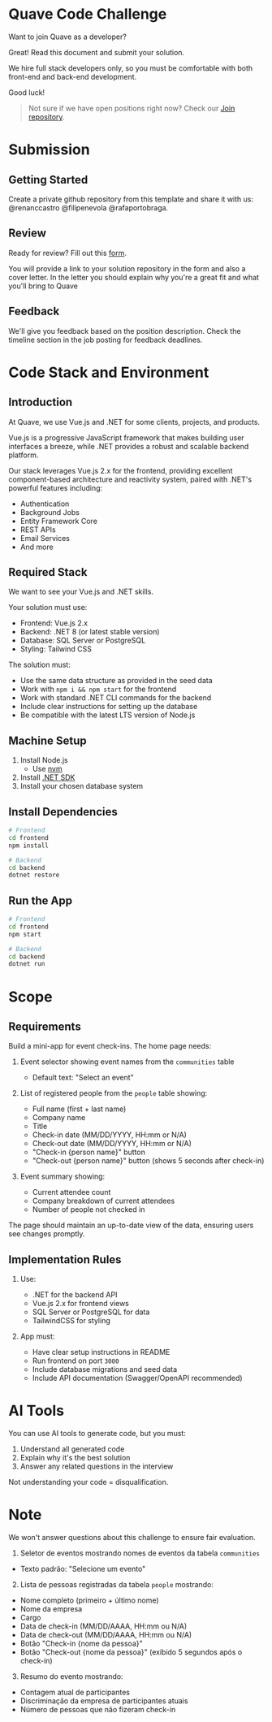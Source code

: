# Quave Code Challenge

Want to join Quave as a developer? 

Great! Read this document and submit your solution.

We hire full stack developers only, so you must be comfortable with both front-end and back-end development.

Good luck!

> Not sure if we have open positions right now? Check our [Join repository](https://github.com/quavedev/join/issues/).

# Submission

## Getting Started

Create a private github repository from this template and share it with us: @renanccastro @filipenevola @rafaportobraga.

## Review

Ready for review? Fill out this [form](https://forms.gle/m2FTwSG8bcMfhS3JA).

You will provide a link to your solution repository in the form and also a cover letter. In the letter you should explain why you're a great fit and what you'll bring to Quave

## Feedback

We'll give you feedback based on the position description. Check the timeline section in the job posting for feedback deadlines.

# Code Stack and Environment

## Introduction

At Quave, we use Vue.js and .NET for some clients, projects, and products.

Vue.js is a progressive JavaScript framework that makes building user interfaces a breeze, while .NET provides a robust and scalable backend platform.

Our stack leverages Vue.js 2.x for the frontend, providing excellent component-based architecture and reactivity system, paired with .NET's powerful features including:
- Authentication
- Background Jobs
- Entity Framework Core
- REST APIs
- Email Services
- And more

## Required Stack

We want to see your Vue.js and .NET skills.

Your solution must use:
- Frontend: Vue.js 2.x
- Backend: .NET 8 (or latest stable version)
- Database: SQL Server or PostgreSQL
- Styling: Tailwind CSS

The solution must:
- Use the same data structure as provided in the seed data
- Work with `npm i && npm start` for the frontend
- Work with standard .NET CLI commands for the backend
- Include clear instructions for setting up the database
- Be compatible with the latest LTS version of Node.js

## Machine Setup

1. Install Node.js
   - Use [nvm](https://github.com/nvm-sh/nvm#installing-and-updating)
2. Install [.NET SDK](https://dotnet.microsoft.com/download)
3. Install your chosen database system

## Install Dependencies

```bash
# Frontend
cd frontend
npm install

# Backend
cd backend
dotnet restore
```

## Run the App

```bash
# Frontend
cd frontend
npm start

# Backend
cd backend
dotnet run
```

# Scope

## Requirements

Build a mini-app for event check-ins. The home page needs:

1. Event selector showing event names from the `communities` table
   - Default text: "Select an event"

2. List of registered people from the `people` table showing:
   - Full name (first + last name)
   - Company name
   - Title
   - Check-in date (MM/DD/YYYY, HH:mm or N/A)
   - Check-out date (MM/DD/YYYY, HH:mm or N/A)
   - "Check-in {person name}" button
   - "Check-out {person name}" button (shows 5 seconds after check-in)

3. Event summary showing:
   - Current attendee count
   - Company breakdown of current attendees
   - Number of people not checked in

The page should maintain an up-to-date view of the data, ensuring users see changes promptly.

## Implementation Rules

1. Use:
   - .NET for the backend API
   - Vue.js 2.x for frontend views
   - SQL Server or PostgreSQL for data
   - TailwindCSS for styling

2. App must:
   - Have clear setup instructions in README
   - Run frontend on port `3000`
   - Include database migrations and seed data
   - Include API documentation (Swagger/OpenAPI recommended)

# AI Tools

You can use AI tools to generate code, but you must:
1. Understand all generated code
2. Explain why it's the best solution
3. Answer any related questions in the interview

Not understanding your code = disqualification.

# Note

We won't answer questions about this challenge to ensure fair evaluation.

1. Seletor de eventos mostrando nomes de eventos da tabela `communities`
- Texto padrão: "Selecione um evento"

2. Lista de pessoas registradas da tabela `people` mostrando:
- Nome completo (primeiro + último nome)
- Nome da empresa
- Cargo
- Data de check-in (MM/DD/AAAA, HH:mm ou N/A)
- Data de check-out (MM/DD/AAAA, HH:mm ou N/A)
- Botão "Check-in {nome da pessoa}"
- Botão "Check-out {nome da pessoa}" (exibido 5 segundos após o check-in)

3. Resumo do evento mostrando:
- Contagem atual de participantes
- Discriminação da empresa de participantes atuais
- Número de pessoas que não fizeram check-in